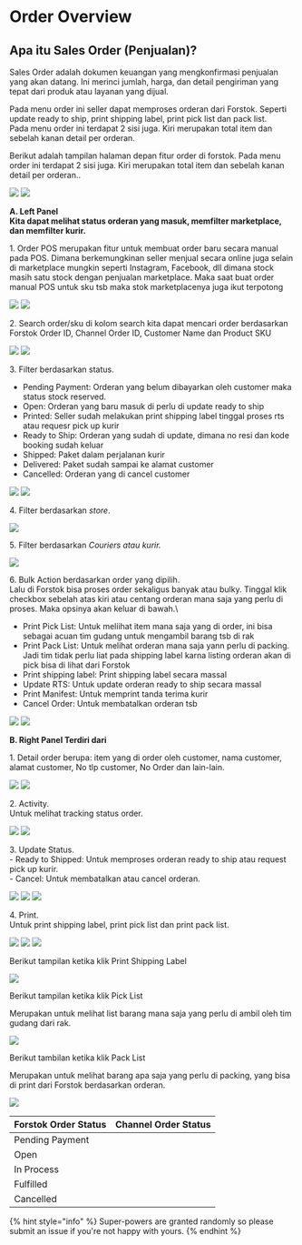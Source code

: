 # Order Overview

## Apa itu Sales Order (Penjualan)?

Sales Order adalah dokumen keuangan yang mengkonfirmasi penjualan yang akan datang. Ini merinci jumlah, harga, dan detail pengiriman yang tepat dari produk atau layanan yang dijual.&#x20;



Pada menu order ini seller dapat memproses orderan dari Forstok. Seperti update ready to ship, print shipping label, print pick list dan pack list.\
Pada menu order ini terdapat 2 sisi juga. Kiri merupakan total item dan sebelah kanan detail per orderan.

Berikut adalah tampilan halaman depan fitur order di forstok. Pada menu order ini terdapat 2 sisi juga. Kiri merupakan total item dan sebelah kanan detail per orderan..

![](https://lh6.googleusercontent.com/0zJZfJJHI62p4tefEEuSbcwyosMQuE29T7KwqV4xOhy\_5IW3FOtEty8T0jhjXsxLwWrqnZJTcL\_C0gXvsK9smTJdrtbEOqF2OVFy5lx4nVAq3EJbAbppMJJm3AMnTIvPOFzo5063) ![](../../.gitbook/assets/1.jpg)



**A. Left Panel**\
**Kita dapat melihat status orderan yang masuk, memfilter marketplace, dan memfilter kurir.**&#x20;

1\. Order POS merupakan fitur untuk membuat order baru  secara manual pada POS. Dimana berkemungkinan seller menjual secara online juga selain di marketplace mungkin seperti Instagram, Facebook, dll dimana stock masih satu stock dengan penjualan marketplace. Maka saat buat order manual POS untuk sku tsb maka stok marketplacenya juga ikut terpotong

![](https://lh6.googleusercontent.com/TizLyE7CoF0Vpf\_gkVt3pSHC11\_HmoMTqVFkNkuJnk\_maXMiLFzeAxVLL7QLSTcHS79kk6oyMk-XuIcfhiZL95AxvCakM\_cs5pZe6DVaETxFCM8nHcmqh-59VWi8QrghM02\_MsXh) ![](../../.gitbook/assets/d33356da-4b23-45b8-8f9c-1676fbe5a442.jpg)

2\. Search order/sku di kolom search kita dapat mencari order berdasarkan Forstok Order ID, Channel Order ID, Customer Name dan Product SKU

![](https://lh6.googleusercontent.com/ngvTvDn849wA\_56-L\_PuNe8paUTlkqZ2l-2FAl7PhCJmoaWKo1HDt95tf9L1ngJoI37E9IOXaj\_ZJtIxBO1xhgfHN\_ajfVdrHr68bDSRtoJy01ymVmf6JTLiuOG3PX\_Ynhu\_74ap) ![](../../.gitbook/assets/salesss.jpg)

3\. Filter berdasarkan status.

* Pending Payment: Orderan yang belum dibayarkan oleh customer maka status stock reserved.
* Open: Orderan yang baru masuk di perlu di update ready to ship
* Printed: Seller sudah melakukan print shipping label tinggal proses rts atau requesr pick up kurir
* Ready to Ship: Orderan yang sudah di update, dimana no resi dan kode booking sudah keluar
* Shipped: Paket dalam perjalanan kurir
* Delivered: Paket sudah sampai ke alamat customer
* Cancelled: Orderan yang di cancel customer

![](https://lh4.googleusercontent.com/VpRkHawHKkHnZG2c1\_y6fu0f9r7vOr\_ztzsj5sKen6zybOQV07\_JVe6HESEp0YYKTASiqLp02y17xsDYESWrA4Ddb-fa\_xXb0gp5H6bXFEucEV3a51sB8uCwlQIC4Mb\_9pxe1bxF) ![](../../.gitbook/assets/orderrrrrr.jpg)

4\. Filter berdasarkan _store_.

![](<../../.gitbook/assets/image (239).png>)

5\. Filter berdasarkan _Couriers atau kurir._

![](<../../.gitbook/assets/image (6).png>)

6\. Bulk Action berdasarkan order yang dipilih.\
Lalu di Forstok bisa proses order sekaligus banyak atau bulky. Tinggal klik checkbox sebelah atas kiri atau centang orderan mana saja yang perlu di proses. Maka opsinya akan keluar di bawah.\


* Print Pick List: Untuk meliihat item mana saja yang di order, ini bisa sebagai acuan tim gudang untuk mengambil barang tsb di rak
* Print Pack List: Untuk melihat orderan mana saja yann perlu di packing. Jadi tim tidak perlu liat pada shipping label karna listing orderan akan di pick bisa di lihat dari Forstok
* Print shipping label: Print shipping label secara massal
* Update RTS: Untuk update orderan ready to ship secara massal
* Print Manifest: Untuk memprint tanda terima kurir
* Cancel Order: Untuk membatalkan orderan tsb

![](https://lh3.googleusercontent.com/LbTIZN3G6hiqa15DqGN52e29mcMx1FF4P00LP5TSjpFywi\_ar9IAvPyV9N\_0GAVDDy6OzTzKitmSVepoVxheUv\_9G8cKlCuSsUOkhR1b3GjjagqwpRwN03mN0XgpbVwWq5ItAAu5) ![](../../.gitbook/assets/bulk.jpg)

**B. Right Panel Terdiri dari**&#x20;

1\. Detail order berupa: item yang di order oleh customer, nama customer, alamat customer, No tlp customer, No Order dan lain-lain.

![](https://lh6.googleusercontent.com/c9Msps40e3E7lNlRcaDsQc9G\_goQodQHvNaxXH\_amnRVKOITF2Sphrf0sFdPex58nEO6Im5WzysBOb66kMk62X0BrKnIbnVmnAUtRjylv3QdjMDgI1FP0GcfPq7kHIcVs0QSs\_9R) ![](../../.gitbook/assets/id.jpg)

2\. Activity.\
Untuk melihat tracking status order.

![](https://lh3.googleusercontent.com/ygdmFgyVcqJMDQ5uGWrcehIYovs5PWqg2S4Y\_2ANpvwfxoGgNg9XGnuIBjxvI89aooWAcftaCyt7h\_fEC8vcLoOO9c2ZCHv0ew-EbRZq09Lyd\_l1dSTXw2ng2-gGrnlYcyCHCAks) ![](<../../.gitbook/assets/ac (1).jpg>)

3\. Update Status.\
\- Ready to Shipped: Untuk memproses orderan ready to ship atau request pick up kurir.\
\- Cancel: Untuk membatalkan atau cancel orderan.

![](https://lh5.googleusercontent.com/A4098fgWbfIS4\_w6L4Kn5NonF0i1e0SzON-Dy8618pjIbhRTA9zbYs0utHGB2PAv7wfnxq0dPCFqZvkJEV\_6TcXgnCq3Db9lqy2adj-LuoYYVKyndprAIXoOfZY6dTIiyaU1euwj) ![](../../.gitbook/assets/ready.jpg) ![](../../.gitbook/assets/cance.jpg)

4\. Print.\
Untuk print shipping label, print pick list dan print pack list.

![](../../.gitbook/assets/pt.jpg) ![](../../.gitbook/assets/ii.jpg) ![](../../.gitbook/assets/bb.jpg)

Berikut tampilan ketika klik Print Shipping Label

![](<../../.gitbook/assets/image (215).png>)

Berikut tampilan ketika klik Pick List

Merupakan untuk melihat list barang mana saja yang perlu di ambil oleh tim gudang dari rak.

![](https://s3.amazonaws.com/cdn.freshdesk.com/data/helpdesk/attachments/production/48064001161/original/EQn8XQvQapurlis5SKhL5coml6rRgf7UBw.png?1602441177)

Berikut tambilan ketika klik Pack List

Merupakan untuk melihat barang apa saja yang perlu di packing, yang bisa di print dari Forstok berdasarkan orderan.

![](https://s3.amazonaws.com/cdn.freshdesk.com/data/helpdesk/attachments/production/48064001182/original/Fjcx37pL3FKdk5vR-iRXh\_EAjOdsyB2ipA.png?1602441302)

| Forstok Order Status | Channel Order Status |
| -------------------- | -------------------- |
| Pending Payment      |                      |
| Open                 |                      |
| In Process           |                      |
| Fulfilled            |                      |
| Cancelled            |                      |

{% hint style="info" %}
&#x20;Super-powers are granted randomly so please submit an issue if you're not happy with yours.
{% endhint %}

